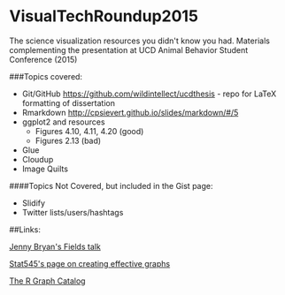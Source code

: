# VisualTechRoundup2015
The science visualization resources you didn't know you had.  Materials complementing the presentation at UCD Animal Behavior Student Conference (2015)

###Topics covered:

* Git/GitHub
    https://github.com/wildintellect/ucdthesis - repo for LaTeX formatting of dissertation
* Rmarkdown
   http://cpsievert.github.io/slides/markdown/#/5
* ggplot2 and resources
    - Figures 4.10, 4.11, 4.20 (good)
    - Figures 2.13 (bad)
* Glue
* Cloudup
* Image Quilts

####Topics Not Covered, but included in the Gist page:
* Slidify
* Twitter lists/users/hashtags


##Links:

[Jenny Bryan's Fields talk](http://www.fields.utoronto.ca/video-archive/static/2015/02/318-4374/mergedvideo.ogv)

[Stat545's page on creating effective graphs](https://stat545-ubc.github.io/block015_graph-dos-donts.html)

[The R Graph Catalog](http://shinyapps.stat.ubc.ca/r-graph-catalog/)


